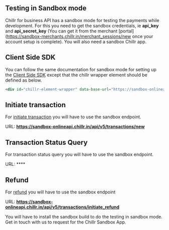 ## Testing in Sandbox mode

Chillr for business API has a sandbox mode for testing the payments while  development. For this you need to get the sandbox credentials, ie **api_key** and **api_secret_key** (You can get it from the merchant [portal](https://sandbox-merchants.chillr.in/merchant_sessions/new once your account setup is complete). You will also need a sandbox Chillr app.

## Client Side SDK
You can follow the same documentation for sandbox mode for setting up the [Client Side SDK](client_side_sdk.md) except that the chillr wrapper element should be defined as below.

```html
<div id="chillr-element-wrapper" data-base-url="https://sandbox-onlineapi.chillr.in"></div>
```

## Initiate transaction
For [initiate transaction](initiate_transaction.md) you will have to use the sandbox endpoint.

URL: **https://sandbox-onlineapi.chillr.in/api/v5/transactions/new**

## Transaction Status Query
For transaction status query you will have to use the sandbox endpoint.

URL: ****

## Refund 
For [refund](refund.md) you will have to use the sandbox endpoint

URL: **https://sandbox-onlineapi.chillr.in/api/v5/transactions/initiate_refund**

You will have to install the sandbox build to do the testing in sandbox  mode. Get in touch with us to request for the Chillr Sandbox App.
